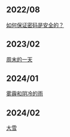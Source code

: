 
## 2022/08

[如何保证密码是安全的？](https://bkisser.com/files/math-in-rsa)



## 2023/02
[周末的一天](https://bkisser.com/files/not-in-good-mood-0218)


## 2024/01
[雾霾和阴冷的雨](https://bkisser.com/files/haze-rainy-weather-0116)

## 2024/02
[大雪](/files/snow-0204)
